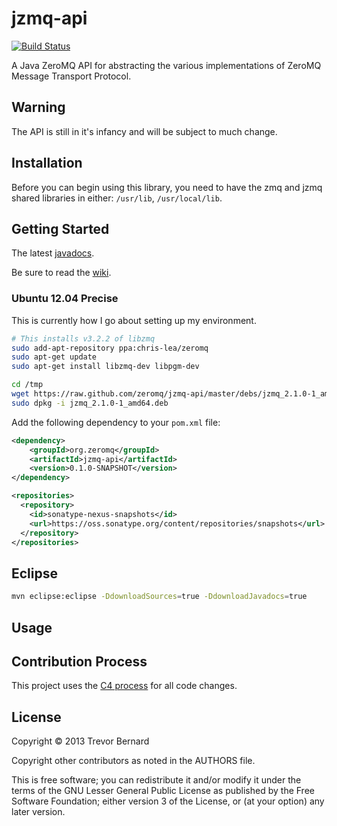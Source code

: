 # jzmq-api

[![Build Status](https://travis-ci.org/zeromq/jzmq-api.png)](https://travis-ci.org/zeromq/jzmq-api)

A Java ZeroMQ API for abstracting the various implementations of ZeroMQ Message Transport Protocol.

## Warning

The API is still in it's infancy and will be subject to much change.

## Installation

Before you can begin using this library, you need to have the zmq and jzmq
shared libraries in either: `/usr/lib`, `/usr/local/lib`.

## Getting Started

The latest [javadocs](http://zeromq.github.com/jzmq-api/javadocs/).

Be sure to read the [wiki](https://github.com/zeromq/jzmq-api/wiki).

### Ubuntu 12.04 Precise

This is currently how I go about setting up my environment.

```bash
# This installs v3.2.2 of libzmq 
sudo add-apt-repository ppa:chris-lea/zeromq
sudo apt-get update
sudo apt-get install libzmq-dev libpgm-dev

cd /tmp
wget https://raw.github.com/zeromq/jzmq-api/master/debs/jzmq_2.1.0-1_amd64.deb
sudo dpkg -i jzmq_2.1.0-1_amd64.deb
```
Add the following dependency to your `pom.xml` file:

```xml
<dependency>
    <groupId>org.zeromq</groupId>
    <artifactId>jzmq-api</artifactId>
    <version>0.1.0-SNAPSHOT</version>
</dependency>            
```
```xml
<repositories>
  <repository>
    <id>sonatype-nexus-snapshots</id>
    <url>https://oss.sonatype.org/content/repositories/snapshots</url>
  </repository>
</repositories>
```
## Eclipse

```bash
mvn eclipse:eclipse -DdownloadSources=true -DdownloadJavadocs=true
```
## Usage

## Contribution Process

This project uses the [C4 process](http://rfc.zeromq.org/spec:16) for all code changes.

## License

Copyright © 2013 Trevor Bernard

Copyright other contributors as noted in the AUTHORS file.

This is free software; you can redistribute it and/or modify it under the terms of the GNU Lesser General Public License as published by the Free Software Foundation; either version 3 of the License, or (at your option) any later version.
